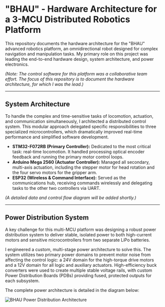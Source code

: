 # "BHAU" - Hardware Architecture for a 3-MCU Distributed Robotics Platform

This repository documents the hardware architecture for the "BHAU" advanced robotics platform, an omnidirectional robot designed for complex navigation and manipulation tasks. My primary role on this project was leading the end-to-end hardware design, system architecture, and power electronics.

*(Note: The control software for this platform was a collaborative team effort. The focus of this repository is to document the hardware architecture, for which I was the lead.)*

---

## System Architecture

To handle the complex and time-sensitive tasks of locomotion, actuation, and communication simultaneously, I architected a distributed control system. This modular approach delegated specific responsibilities to three specialized microcontrollers, which dramatically improved real-time performance and simplified software development.

*   **STM32-F072RB (Primary Controller):** Dedicated to the most critical task: real-time locomotion. It handled processing optical encoder feedback and running the primary motor control loops.
*   **Arduino Mega 2560 (Actuator Controller):** Managed all secondary, multi-axis actuation, including the stepper motor for head rotation and the four servo motors for the gripper arm.
*   **ESP32 (Wireless & Command Interface):** Served as the communications hub, receiving commands wirelessly and delegating tasks to the other two controllers via UART.

*(A detailed data and control flow diagram will be added shortly.)*

---

## Power Distribution System

A key challenge for this multi-MCU platform was designing a robust power distribution system to deliver stable, isolated power to both high-current motors and sensitive microcontrollers from two separate LiPo batteries.

I engineered a custom, multi-stage power architecture to solve this. The system utilizes two primary power domains to prevent motor noise from affecting the control logic: a 24V domain for the high-torque drive motors and a 12V domain for all logic and auxiliary actuators. High-efficiency buck converters were used to create multiple stable voltage rails, with custom Power Distribution Boards (PDBs) providing fused, protected outputs for each subsystem.

The complete power architecture is detailed in the diagram below:

![BHAU Power Distribution Architecture](Power_System_Architecture.png)
